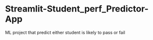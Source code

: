 # Streamlit-Student_perf_Predictor-App
 ML project that predict either student is likely to pass or fail
